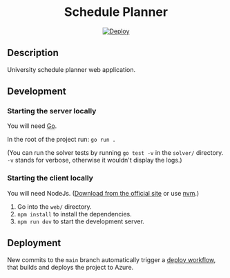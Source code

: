 <h1 align="center">Schedule Planner</h1>

<div align="center">

[![Deploy](https://github.com/landris006/schedule-planner/actions/workflows/deploy.yml/badge.svg)](https://github.com/landris006/schedule-planner/actions/workflows/deploy.yml)

</div>

## Description

University schedule planner web application.

## Development
### Starting the server locally
You will need [Go](https://go.dev/dl/).

In the root of the project run:
`go run .`

(You can run the solver tests by running `go test -v` in the `solver/` directory. `-v` stands for verbose, otherwise it wouldn't display the logs.) 

### Starting the client locally
You will need NodeJs. ([Download from the official site](https://nodejs.org/en) or use [nvm](https://github.com/nvm-sh/nvm).)

1. Go into the `web/` directory.
2. `npm install` to install the dependencies.
3. `npm run dev` to start the development server.

## Deployment
New commits to the `main` branch automatically trigger a [deploy workflow](https://github.com/landris006/schedule-planner/blob/main/.github/workflows/deploy.yml), that builds and deploys the project to Azure.
